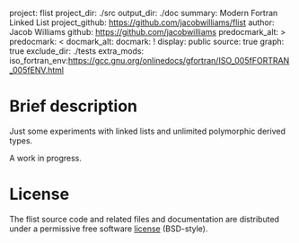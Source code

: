 project: flist
project_dir: ./src
output_dir: ./doc
summary: Modern Fortran Linked List
project_github: https://github.com/jacobwilliams/flist
author: Jacob Williams
github: https://github.com/jacobwilliams
predocmark_alt: >
predocmark: <
docmark_alt:
docmark: !
display: public
source: true
graph: true
exclude_dir: ./tests
extra_mods: iso_fortran_env:https://gcc.gnu.org/onlinedocs/gfortran/ISO_005fFORTRAN_005fENV.html

# Brief description

Just some experiments with linked lists and unlimited polymorphic derived types.

A work in progress.

# License

The flist source code and related files and documentation are distributed under a permissive free software [license](https://github.com/jacobwilliams/flist/blob/master/LICENSE) (BSD-style).
